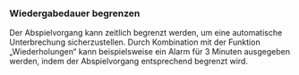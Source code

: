 ### Wiedergabedauer begrenzen

Der Abspielvorgang kann zeitlich begrenzt werden, um eine automatische Unterbrechung sicherzustellen. Durch Kombination mit der Funktion „Wiederholungen“ kann beispielsweise ein Alarm für 3 Minuten ausgegeben werden, indem der Abspielvorgang entsprechend begrenzt wird.
